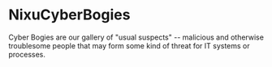 # NixuCyberBogies
Cyber Bogies are our gallery of "usual suspects" -- malicious and otherwise troublesome people that may form some kind of threat for IT systems or processes. 
